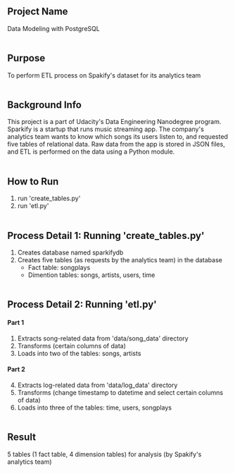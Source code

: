 ## Project Name
Data Modeling with PostgreSQL<br><br>

## Purpose
To perform ETL process on Spakify's dataset for its analytics team<br><br>

## Background Info
This project is a part of Udacity's Data Engineering Nanodegree program. Sparkify is a startup that runs music streaming app. The company's analytics team wants to know which songs its users listen to, and requested five tables of relational data. Raw data from the app is stored in JSON files, and ETL is performed on the data using a Python module.<br><br>

## How to Run
1. run 'create_tables.py'
2. run 'etl.py'<br><br>

## Process Detail 1: Running 'create_tables.py'
1. Creates database named sparkifydb
2. Creates five tables (as requests by the analytics team) in the database
   - Fact table: songplays
   - Dimention tables: songs, artists, users, time<br><br>

## Process Detail 2: Running 'etl.py'
#### Part 1
1. Extracts song-related data from 'data/song_data' directory
2. Transforms (certain columns of data)
3. Loads into two of the tables: songs, artists
#### Part 2
4. Extracts log-related data from 'data/log_data' directory
5. Transforms (change timestamp to datetime and select certain columns of data)
6. Loads into three of the tables: time, users, songplays<br><br>

## Result
5 tables (1 fact table, 4 dimension tables) for analysis
(by Spakify's analytics team)
